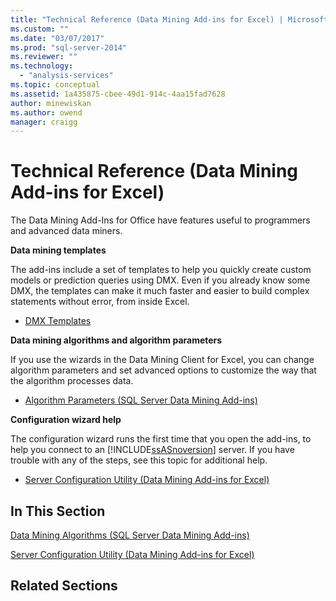 ```yaml
---
title: "Technical Reference (Data Mining Add-ins for Excel) | Microsoft Docs"
ms.custom: ""
ms.date: "03/07/2017"
ms.prod: "sql-server-2014"
ms.reviewer: ""
ms.technology: 
  - "analysis-services"
ms.topic: conceptual
ms.assetid: 1a435875-cbee-49d1-914c-4aa15fad7628
author: minewiskan
ms.author: owend
manager: craigg
---
```

# Technical Reference (Data Mining Add-ins for Excel)
  The Data Mining Add-Ins for Office have features useful to programmers and advanced data miners.  
  
 **Data mining templates**  
  
 The add-ins include a set of templates to help you quickly create custom models or prediction queries using DMX. Even if you already know some DMX, the templates can make it much faster and easier to build complex statements without error, from inside Excel.  
  
-   [DMX Templates](dmx-templates.md)  
  
 **Data mining algorithms and algorithm parameters**  
  
 If you use the wizards in the Data Mining Client for Excel, you can change algorithm parameters and set advanced options to customize the way that the algorithm processes data.  
  
-   [Algorithm Parameters &#40;SQL Server Data Mining Add-ins&#41;](algorithm-parameters-sql-server-data-mining-add-ins.md)  
  
 **Configuration wizard help**  
  
 The configuration wizard runs the first time that you open the add-ins, to help you connect to an [!INCLUDE[ssASnoversion](../includes/ssasnoversion-md.md)] server. If you have trouble with any of the steps, see this topic for additional help.  
  
-   [Server Configuration Utility &#40;Data Mining Add-ins for Excel&#41;](server-configuration-utility-data-mining-add-ins-for-excel.md)  
  
## In This Section  
 [Data Mining Algorithms &#40;SQL Server Data Mining Add-ins&#41;](data-mining-algorithms-sql-server-data-mining-add-ins.md)  
  
 [Server Configuration Utility &#40;Data Mining Add-ins for Excel&#41;](server-configuration-utility-data-mining-add-ins-for-excel.md)  
  
## Related Sections  
  
